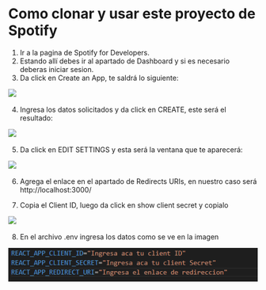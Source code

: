 # Como clonar y usar este proyecto de Spotify

1. Ir a la pagina de Spotify for Developers.
2. Estando allí debes ir al apartado de Dashboard y si es necesario deberas iniciar sesion.
3. Da click en Create an App, te saldrá lo siguiente: 
 
 ![](https://developer.spotify.com/assets/createappdialog.png)
 
4. Ingresa los datos solicitados y da click en CREATE, este será el resultado:
 
 ![](https://developer.spotify.com/assets/app_overview.png)
 
5. Da click en EDIT SETTINGS y esta será la ventana que te aparecerá:

 ![](https://developer.spotify.com/assets/dashboardeditsettings.png)

6. Agrega el enlace en el apartado de Redirects URIs, en nuestro caso será http://localhost:3000/

7. Copia el Client ID, luego da click en show client secret y copialo

 ![](https://developer.spotify.com/assets/app_overview.png)

8. En el archivo .env ingresa los datos como se ve en la imagen

 ![](https://github.com/Sleek1307/spotify-app/blob/main/public/assets/images/Captura%20de%20pantalla%202023-03-08%20192240.png)
